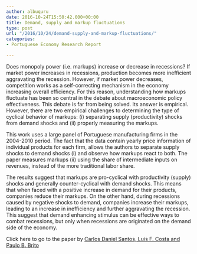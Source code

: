 ```yaml
---
author: albuquru
date: 2016-10-24T15:50:42.000+00:00
title: Demand, supply and markup fluctuations
type: post
url: "/2016/10/24/demand-supply-and-markup-fluctuations/"
categories:
- Portuguese Economy Research Report

---
```

Does monopoly power (i.e. markups) increase or decrease in recessions? If market power increases in recessions, production becomes more inefficient aggravating the recession. However, if market power decreases, competition works as a self-correcting mechanism in the economy increasing overall efficiency. For this reason, understanding how markups fluctuate has been so central in the debate about macroeconomic policy effectiveness.
This debate is far from being solved. Its answer is empirical. However, there are two empirical challenges to determining the type of cyclical behavior of markups: (i) separating supply (productivity) shocks from demand shocks and (ii) properly measuring the markups.

This work uses a large panel of Portuguese manufacturing firms in the 2004-2010 period. The fact that the data contain yearly price information of individual products for each firm, allows the authors to separate supply shocks to demand shocks (i) and observe how markups react to both. The paper measures markups (ii) using the share of intermediate inputs on revenues, instead of the more traditional labor share.

The results suggest that markups are pro-cyclical with productivity (supply) shocks and generally counter-cyclical with demand shocks. This means that when faced with a positive increase in demand for their products, companies reduce their markups. On the other hand, during recessions caused by negative shocks to demand, companies increase their markups, leading to an increase in inefficiency and further aggravating the recession. This suggest that demand enhancing stimulus can be effective ways to combat recessions, but only when recessions are originated on the demand side of the economy.

Click here to go to the paper by [Carlos Daniel Santos, Luis F. Costa and Paulo B. Brito](https://papers.ssrn.com/sol3/papers.cfm?abstract_id=2853657)